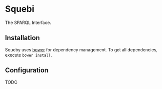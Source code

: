 Squebi
======

The SPARQL Interface.

Installation
------------

Squeby uses [bower](http://bower.io/) for dependency management. To get all dependencies, execute `bower install`.

Configuration
-------------

TODO